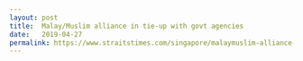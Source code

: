 ```yaml
---
layout: post
title:  Malay/Muslim alliance in tie-up with govt agencies
date:   2019-04-27
permalink: https://www.straitstimes.com/singapore/malaymuslim-alliance-in-tie-up-with-govt-agencies
---
```


